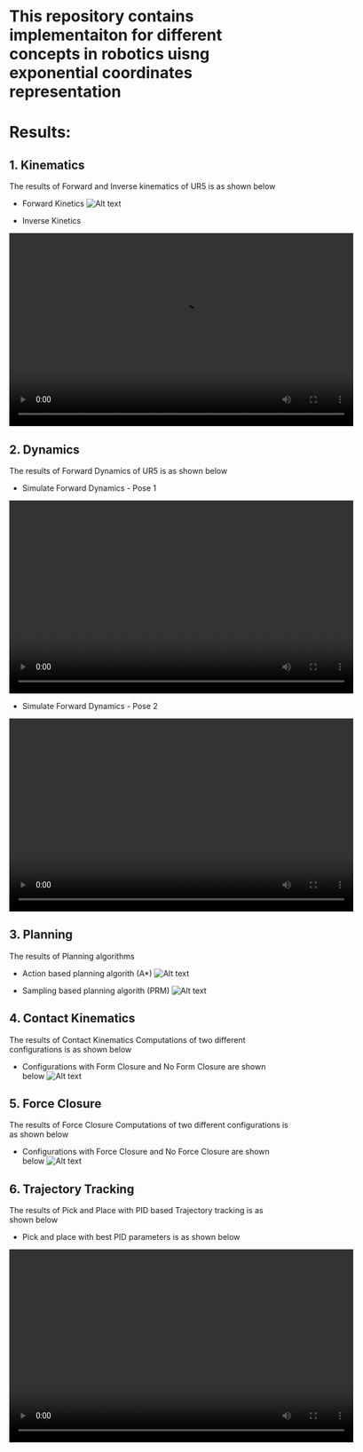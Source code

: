# This repository contains  implementaiton for different concepts in robotics uisng exponential coordinates representation

# Results:

## 1. Kinematics
The results of Forward and Inverse kinematics of UR5 is as shown below
* Forward Kinetics
![Alt text](./docs/images/Kinematics.png?raw=true "Forward Kinetics")

* Inverse Kinetics
<video width="620" height="348" controls>
  <source src="./doc/videos/InverseKinematics320p.mp4" type="video/mp4">
</video>

## 2. Dynamics
The results of Forward Dynamics of UR5 is as shown below
* Simulate Forward Dynamics - Pose 1
<video width="620" height="348" controls>
  <source src="./doc/videos/ForwardDynamiocs1320p.mp4" type="video/mp4">
</video>

* Simulate Forward Dynamics - Pose 2
<video width="620" height="348" controls>
  <source src="./doc/videos/ForwardDynamiocs2320p.mp4" type="video/mp4">
</video>

## 3. Planning
The results of Planning algorithms
* Action based planning algorith (A*)
![Alt text](./docs/images/ActionBasedPlanning.png?raw=true "A*")

* Sampling based planning algorith (PRM)
![Alt text](./docs/images/SamplingBasedPlanning.png?raw=true "PRM")

## 4. Contact Kinematics
The results of Contact Kinematics Computations of two different configurations is as shown below
* Configurations with Form Closure and No Form Closure are shown below
![Alt text](./docs/images/ContactKinematics.png?raw=true "Contact Kinematics")

## 5. Force Closure
The results of Force Closure Computations of two different configurations is as shown below
* Configurations with Force Closure and No Force Closure are shown below
![Alt text](./docs/images/ForceClosure.png?raw=true "Force Closure")

## 6. Trajectory Tracking
The results of Pick and Place with PID based Trajectory tracking is as shown below
* Pick and place with best PID parameters is as shown below
<video width="620" height="348" controls>
  <source src="./doc/videos/PickAndPlace320p.mp4" type="video/mp4">
</video>